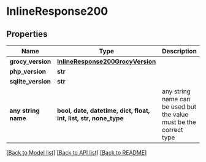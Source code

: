 # InlineResponse200


## Properties
Name | Type | Description | Notes
------------ | ------------- | ------------- | -------------
**grocy_version** | [**InlineResponse200GrocyVersion**](InlineResponse200GrocyVersion.md) |  | [optional] 
**php_version** | **str** |  | [optional] 
**sqlite_version** | **str** |  | [optional] 
**any string name** | **bool, date, datetime, dict, float, int, list, str, none_type** | any string name can be used but the value must be the correct type | [optional]

[[Back to Model list]](../README.md#documentation-for-models) [[Back to API list]](../README.md#documentation-for-api-endpoints) [[Back to README]](../README.md)


